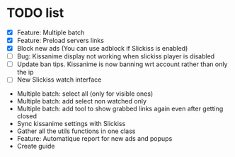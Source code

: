 # TODO list
 - [x] Feature: Multiple batch
 - [x] Feature: Preload servers links
 - [x] Block new ads (You can use adblock if Slickiss is enabled)
 - [ ] Bug: Kissanime display not working when slickiss player is disabled
 - [ ] Update ban tips. Kissanime is now banning wrt account rather than only the ip
 - [ ] New Slickiss watch interface
 - Multiple batch: select all (only for visible ones)
 - Multiple batch: add select non watched only
 - Multiple batch: add tool to show grabbed links again even after getting closed
 - Sync kissanime settings with Slickiss
 - Gather all the utils functions in one class
 - Feature: Automatique report for new ads and popups
 - Create guide
